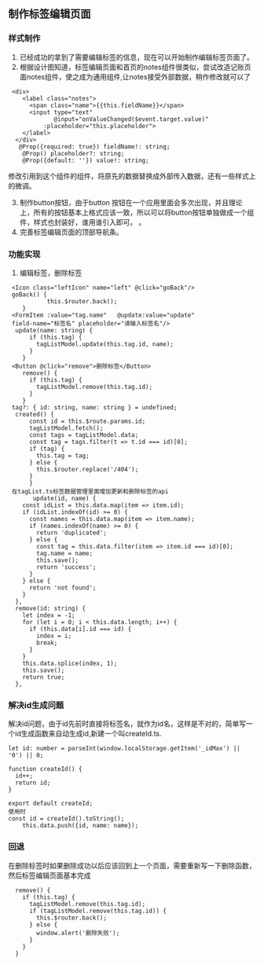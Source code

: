 ## 制作标签编辑页面
### 样式制作
1. 已经成功的拿到了需要编辑标签的信息，现在可以开始制作编辑标签页面了。
2. 根据设计图知道，标签编辑页面和首页的notes组件很类似，尝试改造记账页面notes组件，使之成为通用组件,让notes接受外部数据，稍作修改就可以了
```
 <div>
    <label class="notes">
      <span class="name">{{this.fieldName}}</span>
      <input type="text"
             @input="onValueChanged($event.target.value)"
          :placeholder="this.placeholder">
    </label>
  </div>
   @Prop({required: true}) fieldName!: string;
    @Prop() placeholder?: string;
    @Prop({default: ''}) value!: string;
  ```
  修改引用到这个组件的组件，将原先的数据替换成外部传入数据，还有一些样式上的微调。
  
3. 制作button按钮，由于button 按钮在一个应用里面会多次出现，并且理论上，所有的按钮基本上格式应该一致，所以可以将button按钮单独做成一个组件，样式也封装好，谁用谁引入即可。
。
4. 完善标签编辑页面的顶部导航条。
### 功能实现
1. 编辑标签，删除标签
```
 <Icon class="leftIcon" name="left" @click="goBack"/>
 goBack() {
           this.$router.back();
    }
 <FormItem :value="tag.name"   @update:value="update" 
 field-name="标签名" placeholder="请输入标签名"/>
  update(name: string) {
      if (this.tag) {
        tagListModel.update(this.tag.id, name);
      }
    }
 <Button @click="remove">删除标签</Button>
    remove() {
      if (this.tag) {
        tagListModel.remove(this.tag.id);
      }
    }
 tag?: { id: string, name: string } = undefined;
  created() {
      const id = this.$route.params.id;
      tagListModel.fetch();
      const tags = tagListModel.data;
      const tag = tags.filter(t => t.id === id)[0];
      if (tag) {
        this.tag = tag;
      } else {
        this.$router.replace('/404');
      }
      }
 在tagList.ts标签数据管理里面增加更新和删除标签的api
       update(id, name) {
    const idList = this.data.map(item => item.id);
    if (idList.indexOf(id) >= 0) {
      const names = this.data.map(item => item.name);
      if (names.indexOf(name) >= 0) {
        return 'duplicated';
      } else {
        const tag = this.data.filter(item => item.id === id)[0];
        tag.name = name;
        this.save();
        return 'success';
      }
    } else {
      return 'not found';
    }
  },
  remove(id: string) {
    let index = -1;
    for (let i = 0; i < this.data.length; i++) {
      if (this.data[i].id === id) {
        index = i;
        break;
      }
    }
    this.data.splice(index, 1);
    this.save();
    return true;
  },
```
### 解决id生成问题
解决id问题，由于id先前时直接将标签名，就作为id名，这样是不对的，简单写一个id生成函数来自动生成id,新建一个叫createId.ts.
```
let id: number = parseInt(window.localStorage.getItem('_idMax') || '0') || 0;

function createId() {
  id++;
  return id;
}

export default createId; 
使用时
const id = createId().toString();
    this.data.push({id, name: name});
   ```
  ### 回退
   在删除标签时如果删除成功以后应该回到上一个页面，需要重新写一下删除函数，然后标签编辑页面基本完成
  ```
    remove() {
      if (this.tag) {
        tagListModel.remove(this.tag.id);
        if (tagListModel.remove(this.tag.id)) {
          this.$router.back();
        } else {
          window.alert('删除失败');
        }
      }
    }
  ```
  

  
       

